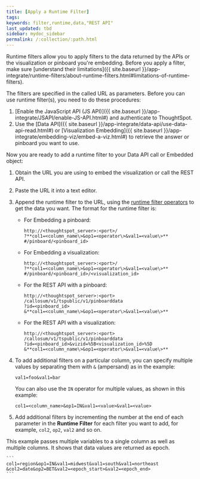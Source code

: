 ```yaml
---
title: [Apply a Runtime Filter]
tags:
keywords: filter,runtime,data,"REST API"
last_updated: tbd
sidebar: mydoc_sidebar
permalink: /:collection/:path.html
---
```

Runtime filters allow you to apply filters to the data returned by the APIs or the visualization or pinboard you're embedding. Before you apply a filter, make sure [understand their limitations]({{ site.baseurl }}/app-integrate/runtime-filters/about-runtime-filters.html#limitations-of-runtime-filters).

The filters are specified in the called URL as parameters. Before you can use runtime filter(s), you need to do these procedures:

1.  [Enable the JavaScript API \(JS API\)]({{ site.baseurl }}/app-integrate/JSAPI/enable-JS-API.html#) and authenticate to ThoughtSpot.
2.  Use the [Data API]({{ site.baseurl }}/app-integrate/data-api/use-data-api-read.html#) or [Visualization Embedding]({{ site.baseurl }}/app-integrate/embedding-viz/embed-a-viz.html#) to retrieve the answer or pinboard you want to use.

Now you are ready to add a runtime filter to your Data API call or Embedded object:

1. Obtain the URL you are using to embed the visualization or call the REST API.
2. Paste the URL it into a text editor.
3. Append the runtime filter to the URL, using the [runtime filter operators](runtime-filter-operators.html#) to get the data you want.
   The format for the runtime filter is:
    -   For Embedding a pinboard:

        ```
        http://<thoughtspot_server>:<port>/
        ?**col1=<column_name\>&op1=<operator\>&val1=<value\>**
        #/pinboard/<pinboard_id>
        ```

    -   For Embedding a visualization:

        ```
        http://<thoughtspot_server>:<port>/
        ?**col1=<column_name\>&op1=<operator\>&val1=<value\>**
        #/pinboard/<pinboard_id>/<visualization_id>
        ```

    -   For the REST API with a pinboard:

        ```
        http://<thoughtspot_server>:<port>
        /callosum/v1/tspublic/v1/pinboarddata
        ?id=<pinboard_id>
        &**col1=<column_name\>&op1=<operator\>&val1=<value\>**
        ```

    -   For the REST API with a visualization:

        ```
        http://<thoughtspot_server>:<port>
        /callosum/v1/tspublic/v1/pinboarddata
        ?id=<pinboard_id>&vizid=%5B<visualization_id>%5D
        &**col1=<column_name\>&op1=<operator\>&val1=<value\>**
        ```

4. To add additional filters on a particular column, you can specify multiple values by separating them with `&` (ampersand) as in the example:

    ```
    val1=foo&val1=bar
    ```

    You can also use the `IN` operator for multiple values, as shown in this example:

    ```
    col1=<column_name>&op1=IN&val1=<value>&val1=<value>
    ```

5. Add additional filters by incrementing the number at the end of each parameter in the **Runtime Filter** for each filter you want to add, for example, `col2`, `op2`, `val2` and so on.

  This example passes multiple variables to a single column as well as multiple columns. It shows that data values are returned as epoch.

    ```
    col1=region&op1=IN&val1=midwest&val1=south&val1=northeast
    &col2=date&op2=BET&val2=<epoch_start>&val2=<epoch_end>
    ```
